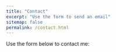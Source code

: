 ```yaml
---
title: "Contact"
excerpt: "Use the form to send an email"
sitemap: false
permalink: /contact.html
---
```


Use the form below to contact me:

<script src="/assets/js/contact_form.js">
</script>

